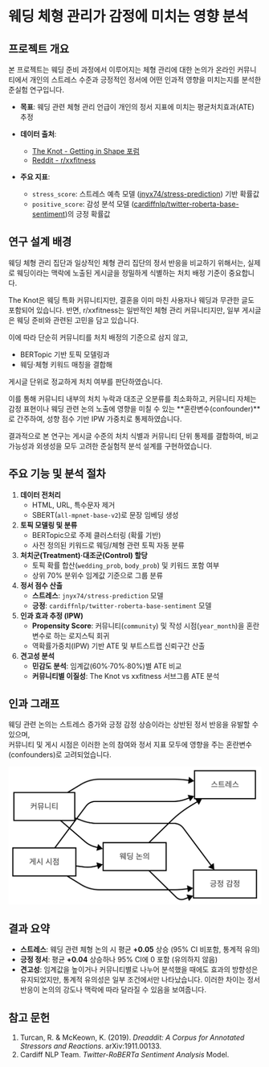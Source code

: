 # 웨딩 체형 관리가 감정에 미치는 영향 분석

## 프로젝트 개요

본 프로젝트는 웨딩 준비 과정에서 이루어지는 체형 관리에 대한 논의가 온라인 커뮤니티에서 개인의 스트레스 수준과 긍정적인 정서에 어떤 인과적 영향을 미치는지를 분석한 준실험 연구입니다.

- **목표**: 웨딩 관련 체형 관리 언급이 개인의 정서 지표에 미치는 평균처치효과(ATE) 추정
- **데이터 출처**:

  - [The Knot - Getting in Shape 포럼](https://forums.theknot.com/categories/wedding-boards_getting-shape)
  - [Reddit - r/xxfitness](https://www.reddit.com/r/xxfitness/)

- **주요 지표**:
  - `stress_score`: 스트레스 예측 모델 ([jnyx74/stress-prediction](https://huggingface.co/jnyx74/stress-prediction)) 기반 확률값
  - `positive_score`: 감성 분석 모델 ([cardiffnlp/twitter-roberta-base-sentiment](https://huggingface.co/cardiffnlp/twitter-roberta-base-sentiment))의 긍정 확률값

## 연구 설계 배경

웨딩 체형 관리 집단과 일상적인 체형 관리 집단의 정서 반응을 비교하기 위해서는, 실제로 웨딩이라는 맥락에 노출된 게시글을 정밀하게 식별하는 처치 배정 기준이 중요합니다.

The Knot은 웨딩 특화 커뮤니티지만, 결혼을 이미 마친 사용자나 웨딩과 무관한 글도 포함되어 있습니다. 반면, r/xxfitness는 일반적인 체형 관리 커뮤니티지만, 일부 게시글은 웨딩 준비와 관련된 고민을 담고 있습니다.

이에 따라 단순히 커뮤니티를 처치 배정의 기준으로 삼지 않고,
- BERTopic 기반 토픽 모델링과
- 웨딩·체형 키워드 매칭을 결합해

게시글 단위로 정교하게 처치 여부를 판단하였습니다.

이를 통해 커뮤니티 내부의 처치 누락과 대조군 오분류를 최소화하고, 커뮤니티 자체는 감정 표현이나 웨딩 관련 논의 노출에 영향을 미칠 수 있는 **혼란변수(confounder)**로 간주하여, 성향 점수 기반 IPW 가중치로 통제하였습니다.

결과적으로 본 연구는 게시글 수준의 처치 식별과 커뮤니티 단위 통제를 결합하여, 비교 가능성과 외생성을 모두 고려한 준실험적 분석 설계를 구현하였습니다.

## 주요 기능 및 분석 절차

1. **데이터 전처리**
   - HTML, URL, 특수문자 제거
   - SBERT(`all-mpnet-base-v2`)로 문장 임베딩 생성
2. **토픽 모델링 및 분류**
   - BERTopic으로 주제 클러스터링 (확률 기반)
   - 사전 정의된 키워드로 웨딩/체형 관련 토픽 자동 분류
3. **처치군(Treatment)·대조군(Control) 할당**
   - 토픽 확률 합산(`wedding_prob`, `body_prob`) 및 키워드 포함 여부
   - 상위 70% 분위수 임계값 기준으로 그룹 분류
4. **정서 점수 산출**
   - **스트레스**: `jnyx74/stress-prediction` 모델
   - **긍정**: `cardiffnlp/twitter-roberta-base-sentiment` 모델
5. **인과 효과 추정 (IPW)**
   - **Propensity Score**: 커뮤니티(`community`) 및 작성 시점(`year_month`)을 혼란변수로 하는 로지스틱 회귀
   - 역확률가중치(IPW) 기반 ATE 및 부트스트랩 신뢰구간 산출
6. **견고성 분석**
   - **민감도 분석**: 임계값(60%·70%·80%)별 ATE 비교
   - **커뮤니티별 이질성**: The Knot vs xxfitness 서브그룹 ATE 분석

## 인과 그래프

웨딩 관련 논의는 스트레스 증가와 긍정 감정 상승이라는 상반된 정서 반응을 유발할 수 있으며,  
커뮤니티 및 게시 시점은 이러한 논의 참여와 정서 지표 모두에 영향을 주는 혼란변수(confounders)로 고려되었습니다.

<p align="center">
  <img src="./causal_graph.png" width="600" alt="Causal DAG of Wedding-related Body Image Discussion and Emotional Impact"/>
</p>

## 결과 요약

- **스트레스**: 웨딩 관련 체형 논의 시 평균 **+0.05** 상승 (95% CI 비포함, 통계적 유의)
- **긍정 정서**: 평균 **+0.04** 상승하나 95% CI에 0 포함 (유의하지 않음)
- **견고성**: 임계값을 높이거나 커뮤니티별로 나누어 분석했을 때에도 효과의 방향성은 유지되었지만, 통계적 유의성은 일부 조건에서만 나타났습니다. 이러한 차이는 정서 반응이 논의의 강도나 맥락에 따라 달라질 수 있음을 보여줍니다.

## 참고 문헌

1. Turcan, R. & McKeown, K. (2019). _Dreaddit: A Corpus for Annotated Stressors and Reactions_. arXiv:1911.00133.
2. Cardiff NLP Team. _Twitter-RoBERTa Sentiment Analysis_ Model.

